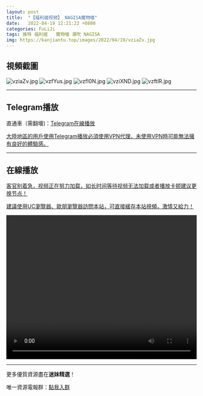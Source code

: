 ```yaml
---
layout: post
title:  "【福利姬视频】 NAGISA魔物喵"
date:   2022-04-19 12:21:22 +0800
categories: FuLiJi
tags: 推特 福利姬   魔物喵 潮吹 NAGISA
img: https://kanjiantu.top/images/2022/04/19/vziaZv.jpg
---
```



## 視頻截圖

![vziaZv.jpg](https://kanjiantu.top/images/2022/04/19/vziaZv.jpg)
![vzfYus.jpg](https://kanjiantu.top/images/2022/04/19/vzfYus.jpg)
![vzfI0N.jpg](https://kanjiantu.top/images/2022/04/19/vzfI0N.jpg)
![vziXND.jpg](https://kanjiantu.top/images/2022/04/19/vziXND.jpg)
![vzftlR.jpg](https://kanjiantu.top/images/2022/04/19/vzftlR.jpg)

* * *
## Telegram播放

直通車（需翻墻)：[Telegram在線播放](https://t.me/mimeijingxuan/776)


<u>大陸地區的用戶使用Telegram播放必須使用VPN代理，未使用VPN時可能無法擁有良好的體驗感。</u> 
* * *
## 在線播放
<u>客官别着急，视频正在努力加载，如长时间等待视频无法加载或者播放卡顿建议更换节点！</u>

<u>建議使用UC瀏覽器、歐朋瀏覽器訪問本站，可直接緩存本站視頻，激情又給力！</u>
<center><video src="https://cdn.publer.io/uploads/videos/625d854ddb27975abd287c7b/cd71551b24ce9d64a0baa650192a1fcc.mp4" width="100%" height="380px" controls="controls"></video></center>

* * *
更多優質資源盡在**迷妹精選**！

唯一資源電報群：[點我入群](https://t.me/mimeijingxuan)


